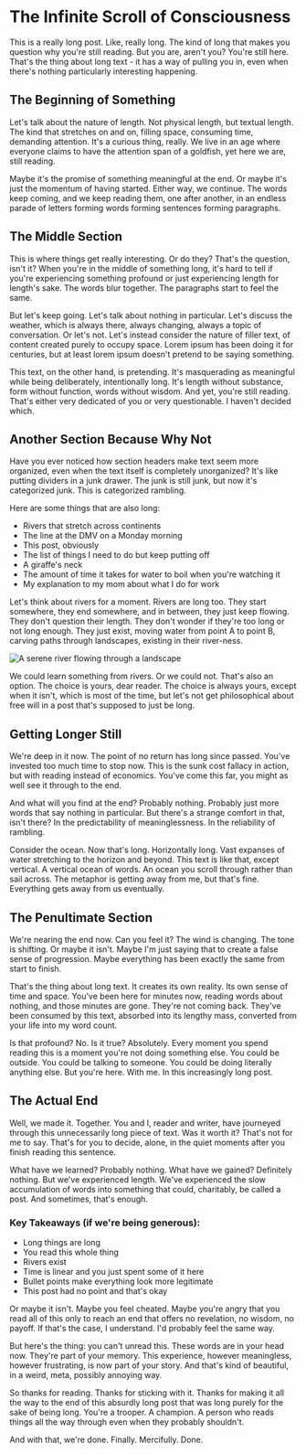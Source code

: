 # The Infinite Scroll of Consciousness

This is a really long post. Like, really long. The kind of long that makes you question why you're still reading. But you are, aren't you? You're still here. That's the thing about long text - it has a way of pulling you in, even when there's nothing particularly interesting happening.

## The Beginning of Something

Let's talk about the nature of length. Not physical length, but textual length. The kind that stretches on and on, filling space, consuming time, demanding attention. It's a curious thing, really. We live in an age where everyone claims to have the attention span of a goldfish, yet here we are, still reading.

Maybe it's the promise of something meaningful at the end. Or maybe it's just the momentum of having started. Either way, we continue. The words keep coming, and we keep reading them, one after another, in an endless parade of letters forming words forming sentences forming paragraphs.

## The Middle Section

This is where things get really interesting. Or do they? That's the question, isn't it? When you're in the middle of something long, it's hard to tell if you're experiencing something profound or just experiencing length for length's sake. The words blur together. The paragraphs start to feel the same.

But let's keep going. Let's talk about nothing in particular. Let's discuss the weather, which is always there, always changing, always a topic of conversation. Or let's not. Let's instead consider the nature of filler text, of content created purely to occupy space. Lorem ipsum has been doing it for centuries, but at least lorem ipsum doesn't pretend to be saying something.

This text, on the other hand, is pretending. It's masquerading as meaningful while being deliberately, intentionally long. It's length without substance, form without function, words without wisdom. And yet, you're still reading. That's either very dedicated of you or very questionable. I haven't decided which.

## Another Section Because Why Not

Have you ever noticed how section headers make text seem more organized, even when the text itself is completely unorganized? It's like putting dividers in a junk drawer. The junk is still junk, but now it's categorized junk. This is categorized rambling.

Here are some things that are also long:

- Rivers that stretch across continents
- The line at the DMV on a Monday morning
- This post, obviously
- The list of things I need to do but keep putting off
- A giraffe's neck
- The amount of time it takes for water to boil when you're watching it
- My explanation to my mom about what I do for work

Let's think about rivers for a moment. Rivers are long too. They start somewhere, they end somewhere, and in between, they just keep flowing. They don't question their length. They don't wonder if they're too long or not long enough. They just exist, moving water from point A to point B, carving paths through landscapes, existing in their river-ness.

![A serene river flowing through a landscape](https://images.unsplash.com/photo-1506905925346-21bda4d32df4?w=800)

We could learn something from rivers. Or we could not. That's also an option. The choice is yours, dear reader. The choice is always yours, except when it isn't, which is most of the time, but let's not get philosophical about free will in a post that's supposed to just be long.

## Getting Longer Still

We're deep in it now. The point of no return has long since passed. You've invested too much time to stop now. This is the sunk cost fallacy in action, but with reading instead of economics. You've come this far, you might as well see it through to the end.

And what will you find at the end? Probably nothing. Probably just more words that say nothing in particular. But there's a strange comfort in that, isn't there? In the predictability of meaninglessness. In the reliability of rambling.

Consider the ocean. Now that's long. Horizontally long. Vast expanses of water stretching to the horizon and beyond. This text is like that, except vertical. A vertical ocean of words. An ocean you scroll through rather than sail across. The metaphor is getting away from me, but that's fine. Everything gets away from us eventually.

## The Penultimate Section

We're nearing the end now. Can you feel it? The wind is changing. The tone is shifting. Or maybe it isn't. Maybe I'm just saying that to create a false sense of progression. Maybe everything has been exactly the same from start to finish.

That's the thing about long text. It creates its own reality. Its own sense of time and space. You've been here for minutes now, reading words about nothing, and those minutes are gone. They're not coming back. They've been consumed by this text, absorbed into its lengthy mass, converted from your life into my word count.

Is that profound? No. Is it true? Absolutely. Every moment you spend reading this is a moment you're not doing something else. You could be outside. You could be talking to someone. You could be doing literally anything else. But you're here. With me. In this increasingly long post.

## The Actual End

Well, we made it. Together. You and I, reader and writer, have journeyed through this unnecessarily long piece of text. Was it worth it? That's not for me to say. That's for you to decide, alone, in the quiet moments after you finish reading this sentence.

What have we learned? Probably nothing. What have we gained? Definitely nothing. But we've experienced length. We've experienced the slow accumulation of words into something that could, charitably, be called a post. And sometimes, that's enough.

### Key Takeaways (if we're being generous):

- Long things are long
- You read this whole thing
- Rivers exist
- Time is linear and you just spent some of it here
- Bullet points make everything look more legitimate
- This post had no point and that's okay

Or maybe it isn't. Maybe you feel cheated. Maybe you're angry that you read all of this only to reach an end that offers no revelation, no wisdom, no payoff. If that's the case, I understand. I'd probably feel the same way.

But here's the thing: you can't unread this. These words are in your head now. They're part of your memory. This experience, however meaningless, however frustrating, is now part of your story. And that's kind of beautiful, in a weird, meta, possibly annoying way.

So thanks for reading. Thanks for sticking with it. Thanks for making it all the way to the end of this absurdly long post that was long purely for the sake of being long. You're a trooper. A champion. A person who reads things all the way through even when they probably shouldn't.

And with that, we're done. Finally. Mercifully. Done.

